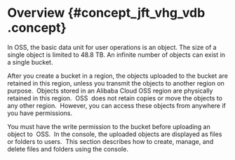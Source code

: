# Overview {#concept_jft_vhg_vdb .concept}

In OSS, the basic data unit for user operations is an object. The size of a single object is limited to 48.8 TB. An infinite number of objects can exist in a single bucket.

After you create a bucket in a region, the objects uploaded to the bucket are retained in this region, unless you transmit the objects to another region on purpose.  Objects stored in an Alibaba Cloud OSS region are physically retained in this region.  OSS  does not retain copies or move the objects to any other region.  However, you can access these objects from anywhere if you have permissions.

You must have the write permission to the bucket before uploading an object to  OSS.  In the console, the uploaded objects are displayed as files or folders to users.  This section describes how to create, manage, and delete files and folders using the console.

